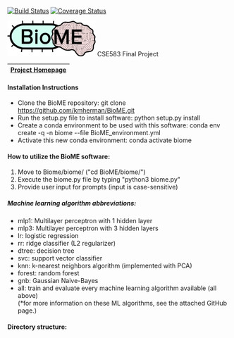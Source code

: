 [![Build Status](https://travis-ci.com/kmherman/BioME.svg?token=ohrxcRT21DKp2pFP6NqQ&branch=main)](https://travis-ci.com/kmherman/BioME) [![Coverage Status](https://coveralls.io/repos/github/kmherman/BioME/badge.svg?branch=main)](https://coveralls.io/github/kmherman/BioME?branch=main)

<img src="https://github.com/kmherman/BioME/blob/main/doc/Biomelogo.png" width="200" />
CSE583 Final Project


|[Project Homepage](https://kmherman.github.io/BioME/)|
|---| 

#### Installation Instructions  
* Clone the BioME repository: git clone https://github.com/kmherman/BioME.git
* Run the setup.py file to install software: python setup.py install
* Create a conda environment to be used with this software: conda env create -q -n biome --file BioME_environment.yml
* Activate this new conda environment: conda activate biome
  
#### How to utilize the BioME software:
1. Move to Biome/biome/ ("cd BioME/biome/")
2. Execute the biome.py file by typing "python3 biome.py"
3. Provide user input for prompts (input is case-sensitive)  

##### Machine learning algorithm abbreviations:
* mlp1: Multilayer perceptron with 1 hidden layer
* mlp3: Multilayer perceptron with 3 hidden layers
* lr: logistic regression
* rr: ridge classifier (L2 regularizer)
* dtree: decision tree
* svc: support vector classifier
* knn: k-nearest neighbors algorithm (implemented with PCA)
* forest: random forest
* gnb: Gaussian Naive-Bayes
* all: train and evaluate every machine learning algorithm available (all above)  
(*for more information on these ML algorithms, see the attached GitHub page.)  

#### Directory structure:
